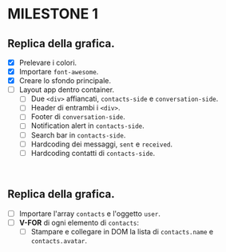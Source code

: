 # MILESTONE 1
## Replica della grafica.
- [x] Prelevare i colori.
- [X] Importare `font-awesome`.
- [x] Creare lo sfondo principale.
- [ ] Layout app dentro container.
    - [ ] Due `<div>` affiancati, `contacts-side` e `conversation-side`.
    - [ ] Header di entrambi i `<div>`.
    - [ ] Footer di `conversation-side`.
    - [ ] Notification alert in `contacts-side`.
    - [ ] Search bar in `contacts-side`.
    - [ ] Hardcoding dei messaggi, `sent` e `received`.
    - [ ] Hardcoding contatti di `contacts-side`.

<br>

## Replica della grafica.
- [ ] Importare l'array `contacts` e l'oggetto `user`.
- [ ] **V-FOR** di ogni elemento di `contacts`:
    - [ ] Stampare e collegare in DOM la lista di `contacts.name` e `contacts.avatar`.
